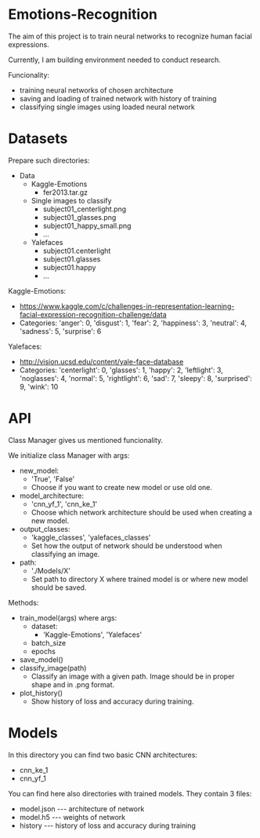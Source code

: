 # Emotions-Recognition

The aim of this project is to train neural networks to recognize human facial expressions.

Currently, I am building environment needed to conduct research.

Funcionality:
- training neural networks of chosen architecture
- saving and loading of trained network with history of training
- classifying single images using loaded neural network

# Datasets

Prepare such directories:
- Data
  - Kaggle-Emotions
    - fer2013.tar.gz
  - Single images to classify
    - subject01_centerlight.png
    - subject01_glasses.png
    - subject01_happy_small.png
    - ...
  - Yalefaces
    - subject01.centerlight
    - subject01.glasses
    - subject01.happy
    - ...
  
Kaggle-Emotions: 
  - https://www.kaggle.com/c/challenges-in-representation-learning-facial-expression-recognition-challenge/data
  - Categories: 'anger': 0, 'disgust': 1, 'fear': 2, 'happiness': 3, 'neutral': 4, 'sadness': 5, 'surprise': 6
  
Yalefaces: 
  - http://vision.ucsd.edu/content/yale-face-database
  - Categories: 'centerlight': 0, 'glasses': 1, 'happy': 2, 'leftlight': 3, 'noglasses': 4, 'normal': 5, 'rightlight': 6,
         'sad': 7, 'sleepy': 8, 'surprised': 9, 'wink': 10
  
# API

Class Manager gives us mentioned funcionality.

We initialize class Manager with args:
- new_model: 
  + 'True', 'False'
  + Choose if you want to create new model or use old one.
- model_architecture: 
  + 'cnn_yf_1', 'cnn_ke_1'
  + Choose which network architecture should be used when creating a new model.
- output_classes: 
  + 'kaggle_classes', 'yalefaces_classes'
  + Set how the output of network should be understood when classifying an image.
- path: 
  + './Models/X'
  + Set path to directory X where trained model is or where new model should be saved.

Methods:
- train_model(args) where args:
  + dataset: 
    - 'Kaggle-Emotions', 'Yalefaces'
  + batch_size
  + epochs
- save_model()
- classify_image(path)
  + Classify an image with a given path. Image should be in proper shape and in .png format.
- plot_history()
  + Show history of loss and accuracy during training.
  
# Models
In this directory you can find two basic CNN architectures:
- cnn_ke_1
- cnn_yf_1

You can find here also directories with trained models. They contain 3 files:
- model.json --- architecture of network
- model.h5 --- weights of network
- history --- history of loss and accuracy during training




